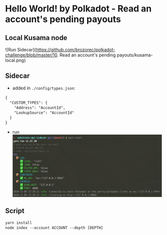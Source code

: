 # Hello World! by Polkadot - Read an account's pending payouts

## Local Kusama node

![Run Sidecar](https://github.com/brozorec/polkadot-challenge/blob/master/10. Read an account's pending payouts/kusama-local.png)

## Sidecar

- added in `./config/types.json`:
```
{
  "CUSTOM_TYPES": {
    "Address": "AccountId",
    "LookupSource": "AccountId"
  }
}
```

- run
![Run Sidecar](https://github.com/brozorec/polkadot-challenge/blob/master/10.%20Read%20an%20account's%20pending%20payouts/sidecar.png)

## Script

```
yarn install
node index --account ACCOUNT --depth [DEPTH]
```
